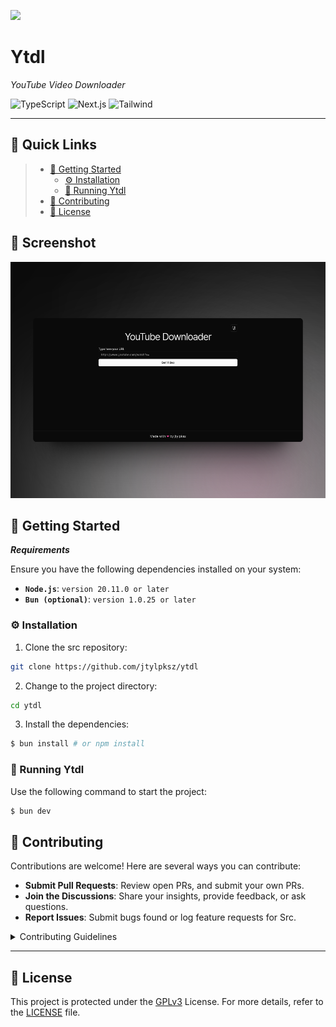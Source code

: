 <p align="left">
  <img src="https://github.com/jtylpksz/ytdl/blob/main/src/app/favicon.ico?raw=true" />
</p>
<p align="left">
    <h1 align="left">Ytdl</h1>
</p>
<p align="left">
		<em>YouTube Video Downloader</em>
</p>
<p align="left">
	<img src="https://img.shields.io/badge/TypeScript-007ACC?style=for-the-badge&logo=typescript&logoColor=white" alt="TypeScript">
    <img src="https://img.shields.io/badge/Next-black?style=for-the-badge&logo=next.js&logoColor=white" alt="Next.js">
    <img src="https://img.shields.io/badge/tailwindcss-%2338B2AC.svg?style=for-the-badge&logo=tailwind-css&logoColor=white" alt="Tailwind">
</p>
<hr>

## 🔗 Quick Links

> - [🚀 Getting Started](#-getting-started)
>   - [⚙️ Installation](#️-installation)
>   - [🤖 Running Ytdl](#-running-ytdl)
> - [🤝 Contributing](#-contributing)
> - [📄 License](#-license)

## 📍 Screenshot

<img src="https://github.com/jtylpksz/ytdl/blob/main/images/screenshot.png?raw=true"/>

## 🚀 Getting Started

**_Requirements_**

Ensure you have the following dependencies installed on your system:

- **<code>Node.js</code>**: `version 20.11.0 or later`
- **<code>Bun (optional)</code>**: `version 1.0.25 or later`

### ⚙️ Installation

1. Clone the src repository:

```sh
git clone https://github.com/jtylpksz/ytdl
```

2. Change to the project directory:

```sh
cd ytdl
```

3. Install the dependencies:

```sh
$ bun install # or npm install
```

### 🤖 Running Ytdl

Use the following command to start the project:

```sh
$ bun dev
```

## 🤝 Contributing

Contributions are welcome! Here are several ways you can contribute:

- **Submit Pull Requests**: Review open PRs, and submit your own PRs.
- **Join the Discussions**: Share your insights, provide feedback, or ask questions.
- **Report Issues**: Submit bugs found or log feature requests for Src.

<details closed>
    <summary>Contributing Guidelines</summary>

1. **Fork the Repository**: Start by forking the project repository to your GitHub account.
2. **Clone Locally**: Clone the forked repository to your local machine using a Git client.
   ```sh
   git clone https://github.com/jtylpksz/ytdl
   ```
3. **Create a New Branch**: Always work on a new branch, giving it a descriptive name.
   ```sh
   git checkout -b new-feature-x
   ```
4. **Make Your Changes**: Develop and test your changes locally.
5. **Commit Your Changes**: Commit with a clear message describing your updates.
   ```sh
   git commit -m 'Implemented new feature x.'
   ```
6. **Push to GitHub**: Push the changes to your forked repository.
   ```sh
   git push origin new-feature-x
   ```
7. **Submit a Pull Request**: Create a PR against the original project repository. Clearly describe the changes and their motivations.

Once your PR is reviewed and approved, it will be merged into the main branch.

</details>

---

## 📄 License

This project is protected under the [GPLv3](/LICENSE) License. For more details, refer to the [LICENSE](/LICENSE) file.
